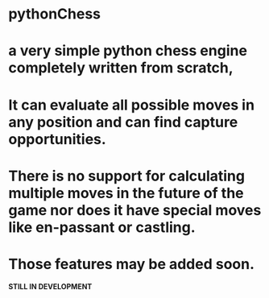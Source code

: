 # pythonChess
# a very simple python chess engine completely written from scratch,
# It can evaluate all possible moves in any position and can find capture opportunities.
# There is no support for calculating multiple moves in the future of the game nor does it have special moves like en-passant or castling.
# **Those features may be added soon.**
**STILL IN DEVELOPMENT**
